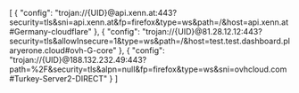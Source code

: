 [
    {
        "config": "trojan://{UID}@api.xenn.at:443?security=tls&sni=api.xenn.at&fp=firefox&type=ws&path=/&host=api.xenn.at#Germany-cloudflare"
    },
    {
        "config": "trojan://{UID}@81.28.12.12:443?security=tls&allowInsecure=1&type=ws&path=/&host=test.test.dashboard.plaryerone.cloud#ovh-G-core"
    },
    {
        "config": "trojan://{UID}@188.132.232.49:443?path=%2F&security=tls&alpn=null&fp=firefox&type=ws&sni=ovhcloud.com#Turkey-Server2-DIRECT"
    }
]
